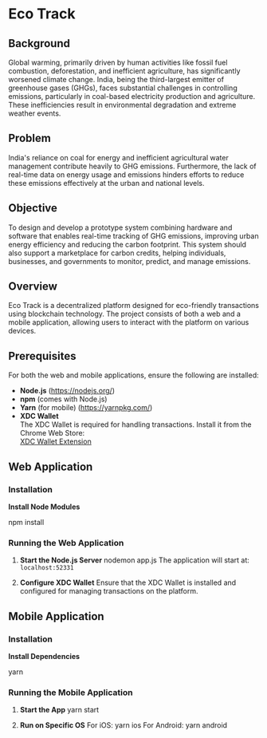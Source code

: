 # Eco Track

## Background

Global warming, primarily driven by human activities like fossil fuel combustion, deforestation, and inefficient agriculture, has significantly worsened climate change. India, being the third-largest emitter of greenhouse gases (GHGs), faces substantial challenges in controlling emissions, particularly in coal-based electricity production and agriculture. These inefficiencies result in environmental degradation and extreme weather events.

## Problem

India's reliance on coal for energy and inefficient agricultural water management contribute heavily to GHG emissions. Furthermore, the lack of real-time data on energy usage and emissions hinders efforts to reduce these emissions effectively at the urban and national levels.

## Objective

To design and develop a prototype system combining hardware and software that enables real-time tracking of GHG emissions, improving urban energy efficiency and reducing the carbon footprint. This system should also support a marketplace for carbon credits, helping individuals, businesses, and governments to monitor, predict, and manage emissions.
## Overview
Eco Track is a decentralized platform designed for eco-friendly transactions using blockchain technology. The project consists of both a web and a mobile application, allowing users to interact with the platform on various devices.

## Prerequisites
For both the web and mobile applications, ensure the following are installed:
- **Node.js** (https://nodejs.org/)
- **npm** (comes with Node.js)
- **Yarn** (for mobile) (https://yarnpkg.com/)
- **XDC Wallet**  
  The XDC Wallet is required for handling transactions. Install it from the Chrome Web Store:  
  [XDC Wallet Extension](https://chrome.google.com/webstore/detail/xdc-wallet)

## Web Application

### Installation


**Install Node Modules**
  
   npm install

### Running the Web Application

1. **Start the Node.js Server**
   nodemon app.js
   The application will start at: `localhost:52331`

2. **Configure XDC Wallet**
   Ensure that the XDC Wallet is installed and configured for managing transactions on the platform.


## Mobile Application

### Installation
**Install Dependencies**
   
   yarn

### Running the Mobile Application

1. **Start the App**
   yarn start

2. **Run on Specific OS**
   For iOS:
   yarn ios
   For Android:
   yarn android

